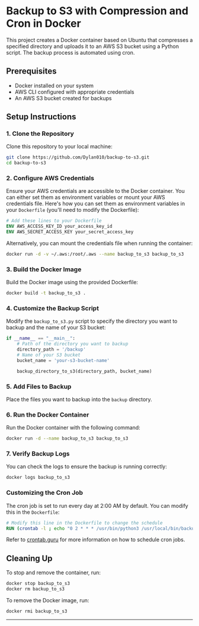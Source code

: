 # Backup to S3 with Compression and Cron in Docker

This project creates a Docker container based on Ubuntu that compresses a specified directory and uploads it to an AWS S3 bucket using a Python script. The backup process is automated using cron.

## Prerequisites

- Docker installed on your system
- AWS CLI configured with appropriate credentials
- An AWS S3 bucket created for backups

## Setup Instructions

### 1. Clone the Repository

Clone this repository to your local machine:

```sh
git clone https://github.com/Dylan010/backup-to-s3.git
cd backup-to-s3
```

### 2. Configure AWS Credentials

Ensure your AWS credentials are accessible to the Docker container. You can either set them as environment variables or mount your AWS credentials file. Here's how you can set them as environment variables in your `Dockerfile` (you'll need to modify the Dockerfile):

```Dockerfile
# Add these lines to your Dockerfile
ENV AWS_ACCESS_KEY_ID your_access_key_id
ENV AWS_SECRET_ACCESS_KEY your_secret_access_key
```

Alternatively, you can mount the credentials file when running the container:

```sh
docker run -d -v ~/.aws:/root/.aws --name backup_to_s3 backup_to_s3
```

### 3. Build the Docker Image

Build the Docker image using the provided Dockerfile:

```sh
docker build -t backup_to_s3 .
```

### 4. Customize the Backup Script

Modify the `backup_to_s3.py` script to specify the directory you want to backup and the name of your S3 bucket:

```python
if __name__ == "__main__":
    # Path of the directory you want to backup
    directory_path = '/backup'
    # Name of your S3 bucket
    bucket_name = 'your-s3-bucket-name'

    backup_directory_to_s3(directory_path, bucket_name)
```

### 5. Add Files to Backup

Place the files you want to backup into the `backup` directory.

### 6. Run the Docker Container

Run the Docker container with the following command:

```sh
docker run -d --name backup_to_s3 backup_to_s3
```

### 7. Verify Backup Logs

You can check the logs to ensure the backup is running correctly:

```sh
docker logs backup_to_s3
```

### Customizing the Cron Job

The cron job is set to run every day at 2:00 AM by default. You can modify this in the `Dockerfile`:

```Dockerfile
# Modify this line in the Dockerfile to change the schedule
RUN (crontab -l ; echo "0 2 * * * /usr/bin/python3 /usr/local/bin/backup_to_s3.py >> /var/log/backup.log 2>&1") | crontab
```

Refer to [crontab.guru](https://crontab.guru/) for more information on how to schedule cron jobs.

## Cleaning Up

To stop and remove the container, run:

```sh
docker stop backup_to_s3
docker rm backup_to_s3
```

To remove the Docker image, run:

```sh
docker rmi backup_to_s3
```

---
